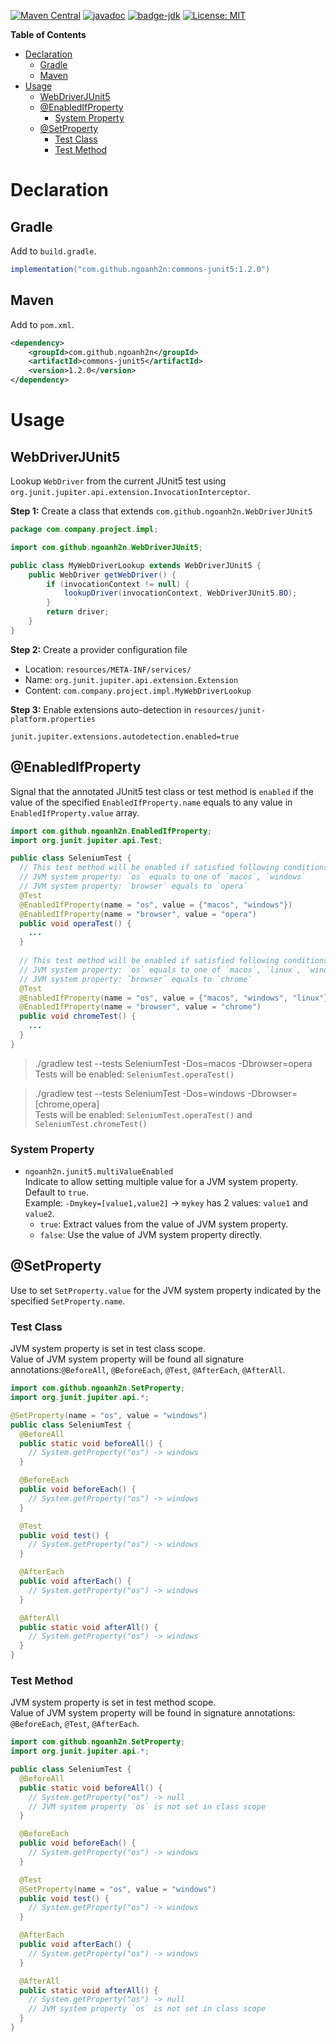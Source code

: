 [![Maven Central](https://maven-badges.herokuapp.com/maven-central/com.github.ngoanh2n/commons-junit5/badge.svg)](https://maven-badges.herokuapp.com/maven-central/com.github.ngoanh2n/commons-junit5)
[![javadoc](https://javadoc.io/badge2/com.github.ngoanh2n/commons-junit5/javadoc.svg)](https://javadoc.io/doc/com.github.ngoanh2n/commons-junit5)
[![badge-jdk](https://img.shields.io/badge/jdk-8-blue.svg)](http://www.oracle.com/technetwork/java/javase/downloads/index.html)
[![License: MIT](https://img.shields.io/badge/License-MIT-blueviolet.svg)](https://opensource.org/licenses/MIT)

**Table of Contents**
<!-- TOC -->
* [Declaration](#declaration)
  * [Gradle](#gradle)
  * [Maven](#maven)
* [Usage](#usage)
  * [WebDriverJUnit5](#webdriverjunit5)
  * [@EnabledIfProperty](#enabledifproperty)
    * [System Property](#system-property)
  * [@SetProperty](#setproperty)
    * [Test Class](#test-class)
    * [Test Method](#test-method)
<!-- TOC -->

# Declaration
## Gradle
Add to `build.gradle`.
```gradle
implementation("com.github.ngoanh2n:commons-junit5:1.2.0")
```

## Maven
Add to `pom.xml`.
```xml
<dependency>
    <groupId>com.github.ngoanh2n</groupId>
    <artifactId>commons-junit5</artifactId>
    <version>1.2.0</version>
</dependency>
```

# Usage
## WebDriverJUnit5
Lookup `WebDriver` from the current JUnit5 test using `org.junit.jupiter.api.extension.InvocationInterceptor`.

**Step 1:** Create a class that extends `com.github.ngoanh2n.WebDriverJUnit5`
```java
package com.company.project.impl;

import com.github.ngoanh2n.WebDriverJUnit5;

public class MyWebDriverLookup extends WebDriverJUnit5 {
    public WebDriver getWebDriver() {
        if (invocationContext != null) {
            lookupDriver(invocationContext, WebDriverJUnit5.BO);
        }
        return driver;
    }
}
```

**Step 2:** Create a provider configuration file
- Location: `resources/META-INF/services/`
- Name: `org.junit.jupiter.api.extension.Extension`
- Content: `com.company.project.impl.MyWebDriverLookup`

**Step 3:** Enable extensions auto-detection in `resources/junit-platform.properties`
```
junit.jupiter.extensions.autodetection.enabled=true
```

## @EnabledIfProperty
Signal that the annotated JUnit5 test class or test method is `enabled` 
if the value of the specified `EnabledIfProperty.name` equals to any value in `EnabledIfProperty.value` array.

```java
import com.github.ngoanh2n.EnabledIfProperty;
import org.junit.jupiter.api.Test;

public class SeleniumTest {
  // This test method will be enabled if satisfied following conditions:
  // JVM system property: `os` equals to one of `macos`, `windows`
  // JVM system property: `browser` equals to `opera`
  @Test
  @EnabledIfProperty(name = "os", value = {"macos", "windows"})
  @EnabledIfProperty(name = "browser", value = "opera")
  public void operaTest() {
    ...
  }
  
  // This test method will be enabled if satisfied following conditions:
  // JVM system property: `os` equals to one of `macos`, `linux`, `windows`
  // JVM system property: `browser` equals to `chrome`
  @Test
  @EnabledIfProperty(name = "os", value = {"macos", "windows", "linux"})
  @EnabledIfProperty(name = "browser", value = "chrome")
  public void chromeTest() {
    ...
  }
}
```
> ./gradlew test --tests SeleniumTest -Dos=macos -Dbrowser=opera<br>
Tests will be enabled: `SeleniumTest.operaTest()`

> ./gradlew test --tests SeleniumTest -Dos=windows -Dbrowser=[chrome,opera]<br>
Tests will be enabled: `SeleniumTest.operaTest()` and `SeleniumTest.chromeTest()`

### System Property
- `ngoanh2n.junit5.multiValueEnabled`<br>
  Indicate to allow setting multiple value for a JVM system property. Default to `true`.<br>
  Example: `-Dmykey=[value1,value2]` → `mykey` has 2 values: `value1` and `value2`.
  + `true`: Extract values from the value of JVM system property.
  + `false`: Use the value of JVM system property directly.

## @SetProperty
Use to set `SetProperty.value` for the JVM system property indicated by the specified `SetProperty.name`.

### Test Class
JVM system property is set in test class scope.<br>
Value of JVM system property will be found all signature annotations:`@BeforeAll`, `@BeforeEach`, `@Test`, `@AfterEach`, `@AfterAll`.
```java
import com.github.ngoanh2n.SetProperty;
import org.junit.jupiter.api.*;

@SetProperty(name = "os", value = "windows")
public class SeleniumTest {
  @BeforeAll
  public static void beforeAll() {
    // System.getProperty("os") -> windows
  }

  @BeforeEach
  public void beforeEach() {
    // System.getProperty("os") -> windows
  }

  @Test
  public void test() {
    // System.getProperty("os") -> windows
  }

  @AfterEach
  public void afterEach() {
    // System.getProperty("os") -> windows
  }

  @AfterAll
  public static void afterAll() {
    // System.getProperty("os") -> windows
  }
}
```
### Test Method
JVM system property is set in test method scope.<br>
Value of JVM system property will be found in signature annotations: `@BeforeEach`, `@Test`, `@AfterEach`.
```java
import com.github.ngoanh2n.SetProperty;
import org.junit.jupiter.api.*;

public class SeleniumTest {
  @BeforeAll
  public static void beforeAll() {
    // System.getProperty("os") -> null
    // JVM system property `os` is not set in class scope
  }

  @BeforeEach
  public void beforeEach() {
    // System.getProperty("os") -> windows
  }

  @Test
  @SetProperty(name = "os", value = "windows")
  public void test() {
    // System.getProperty("os") -> windows
  }

  @AfterEach
  public void afterEach() {
    // System.getProperty("os") -> windows
  }

  @AfterAll
  public static void afterAll() {
    // System.getProperty("os") -> null
    // JVM system property `os` is not set in class scope
  }
}
```
